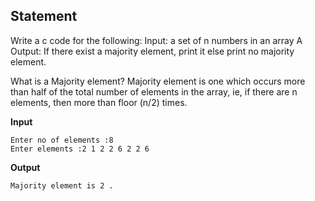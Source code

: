## Statement
Write a c code for the following:
Input: a set of n numbers in an array A
Output: If there exist a majority element, print it else print no majority element.

What is a Majority element? Majority element is one which occurs more than half of the total number of elements in the array, ie, if there are n elements, then more than floor (n/2) times.

**Input**
```
Enter no of elements :8
Enter elements :2 1 2 2 6 2 2 6
```
**Output**
```
Majority element is 2 .
```